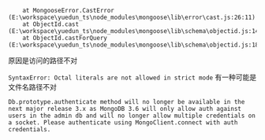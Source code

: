 ```Unhandled rejection CastError: Cast to ObjectId failed for value "logout" at path "_id" for model "Blog"
    at MongooseError.CastError (E:\workspace\yuedun_ts\node_modules\mongoose\lib\error\cast.js:26:11)
    at ObjectId.cast (E:\workspace\yuedun_ts\node_modules\mongoose\lib\schema\objectid.js:147:13)
    at ObjectId.castForQuery (E:\workspace\yuedun_ts\node_modules\mongoose\lib\schema\objectid.js:187:15)
```
原因是访问的路径不对

`SyntaxError: Octal literals are not allowed in strict mode`
有一种可能是文件名路径不对

```
Db.prototype.authenticate method will no longer be available in the next major release 3.x as MongoDB 3.6 will only allow auth against users in the admin db and will no longer allow multiple credentials on a socket. Please authenticate using MongoClient.connect with auth credentials.
```
